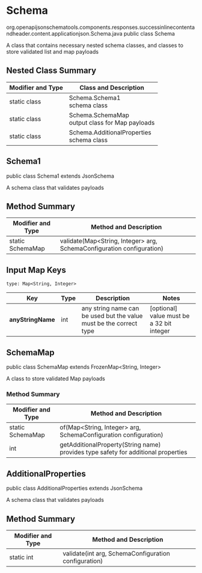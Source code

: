 # Schema
org.openapijsonschematools.components.responses.successinlinecontentandheader.content.applicationjson.Schema.java
public class Schema

A class that contains necessary nested schema classes, and classes to store validated list and map payloads

## Nested Class Summary
| Modifier and Type | Class and Description |
| ----------------- | ---------------------- |
| static class | Schema.Schema1<br> schema class |
| static class | Schema.SchemaMap<br> output class for Map payloads |
| static class | Schema.AdditionalProperties<br> schema class |

## Schema1
public class Schema1
extends JsonSchema

A schema class that validates payloads

## Method Summary
| Modifier and Type | Method and Description |
| ----------------- | ---------------------- |
| static SchemaMap | validate(Map<String, Integer> arg, SchemaConfiguration configuration) |

## Input Map Keys
```
type: Map<String, Integer>
```
Key | Type |  Description | Notes
------------ | ------------- | ------------- | -------------
**anyStringName** | int | any string name can be used but the value must be the correct type | [optional] value must be a 32 bit integer

## SchemaMap
public class SchemaMap
extends FrozenMap<String, Integer>

A class to store validated Map payloads

### Method Summary
| Modifier and Type | Method and Description |
| ----------------- | ---------------------- |
| static SchemaMap | of(Map<String, Integer> arg, SchemaConfiguration configuration) |
| int | getAdditionalProperty(String name)<br>provides type safety for additional properties |

## AdditionalProperties
public class AdditionalProperties
extends JsonSchema

A schema class that validates payloads

## Method Summary
| Modifier and Type | Method and Description |
| ----------------- | ---------------------- |
| static int | validate(int arg, SchemaConfiguration configuration) |
